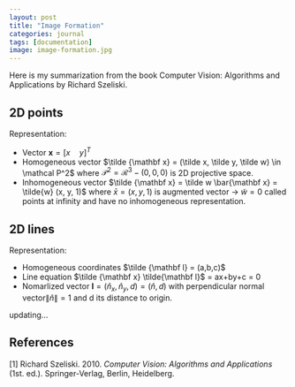 ```yaml
---
layout: post
title: "Image Formation"
categories: journal
tags: [documentation]
image: image-formation.jpg
---
```

Here is my summarization from the book Computer Vision: Algorithms and Applications by Richard Szeliski.
## 2D points
Representation:
* Vector $\mathbf x=[x\quad y]^T$  
* Homogeneous vector  $\tilde {\mathbf x} = (\tilde x, \tilde y, \tilde w) \in \mathcal P^2$  where $\mathcal P^2 = \mathcal R^3 - (0,0,0)$ is 2D projective space.  
* Inhomogeneous vector $\tilde {\mathbf x} = \tilde w \bar{\mathbf x} = \tilde{w} (x, y, 1)$  where $\bar x = (x,y,1)$ is augmented vector -> $\tilde w = 0$ called points at infinity and have no inhomogeneous representation.  

## 2D lines
Representation:
* Homogeneous coordinates $\tilde {\mathbf l} = (a,b,c)$
* Line equation $\tilde {\mathbf x} \tilde{\mathbf l}$ = ax+by+c = 0
* Nomarlized vector $\mathbf l = (\hat n_x,\hat n_y,d)=(\hat n,d)$ with perpendicular normal vector$\lVert\hat n\rVert=1$ and d its distance to origin.

updating...

## References
[1] Richard Szeliski. 2010. <i>Computer Vision: Algorithms and Applications</i> (1st. ed.). Springer-Verlag, Berlin, Heidelberg.



<!--stackedit_data:
eyJoaXN0b3J5IjpbOTU0Njg5OTE0LC02ODk5Nzc5OTIsMjY5MD
UyMDI4LDI3NTUwNzU2MywtNjI0MTIwOTY3LDQxNDU2MjQ0OSwx
MDM0NzcyMjgsLTIxMjkzMjgxMTEsMTcwNTE4OSwtMjA0MzYzMT
U0NywxMjI3MDQ0ODA5LDE1MTU3MDk0NDcsNjk3MzQ4MDAzLC0x
MzI3NzM0OTk5LC0xNjYwOTI3OTM3LC0xOTgxMjc4MDEwLC01MT
k1NTk2NjYsMjA2MTI2MjM1MCwtNzU3NTk1MTIwLC03NDI1NjEz
NjNdfQ==
-->